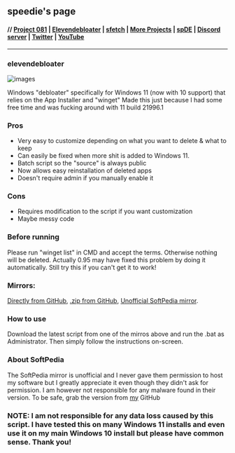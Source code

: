 ## speedie's page 

#### // [Project 081](https://p081.github.io) | [Elevendebloater](https://github.com/speediegamer/elevendebloater) | [sfetch](https://spdgmr.github.io/sfetch) | [More Projects](https://spdgmr.github.io/projects) | [spDE](https://speedie-de.github.io) | [Discord server](https://ffdiscord.github.io) | [Twitter](https://nitter.net/spdgmr) | [YouTube](https://invidious.namazso.eu/speedie)
--------------

### elevendebloater


![images](https://windows-cdn.softpedia.com/screenshots/ElevenDebloater_1.png)

Windows "debloater" specifically for Windows 11 (now with 10 support) that relies on the App Installer and "winget"
Made this just because I had some free time and was fucking around with 11 build 21996.1

### Pros 
- Very easy to customize depending on what you want to delete & what to keep
- Can easily be fixed when more shit is added to Windows 11.
- Batch script so the "source" is always public
- Now allows easy reinstallation of deleted apps
- Doesn't require admin if you manually enable it

### Cons 
- Requires modification to the script if you want customization
- Maybe messy code

### Before running
Please run "winget list" in CMD and accept the terms. Otherwise nothing will be deleted.
Actually 0.95 may have fixed this problem by doing it automatically. Still try this if you can't get it to work!

### Mirrors:
[Directly from GitHub](https://raw.githubusercontent.com/speediegamer/elevendebloater/main/ElevenDebloater-0.95.bat), [.zip from GitHub](https://github.com/speediegamer/elevendebloater/archive/refs/tags/0.95.zip), [Unofficial SoftPedia mirror](https://www.softpedia.com/get/Tweak/System-Tweak/ElevenDebloater.shtml#download).

### How to use
Download the latest script from one of the mirros above and run the .bat as Administrator. Then simply follow the instructions on-screen.

### About SoftPedia
The SoftPedia mirror is unofficial and I never gave them permission to host my software but I greatly appreciate it even though they didn't ask for permission.
I am however not responsible for any malware found in their version. To be safe, grab the version from [my](https://github.com/speediegamer) GitHub

### NOTE: I am not responsible for any data loss caused by this script. I have tested this on many Windows 11 installs and even use it on my main Windows 10 install but please have common sense. Thank you!
